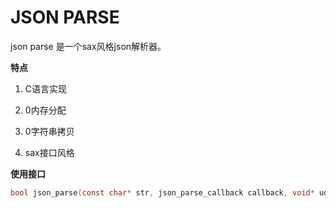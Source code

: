 # JSON PARSE

json parse 是一个sax风格json解析器。

**特点**

1. C语言实现

2. 0内存分配
3. 0字符串拷贝
4. sax接口风格

**使用接口**

```c
bool json_parse(const char* str, json_parse_callback callback, void* ud);
```

